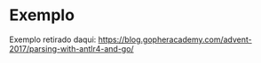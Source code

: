 # Exemplo

Exemplo retirado daqui: https://blog.gopheracademy.com/advent-2017/parsing-with-antlr4-and-go/
